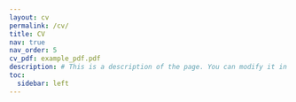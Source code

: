 ```yaml
---
layout: cv
permalink: /cv/
title: CV
nav: true
nav_order: 5
cv_pdf: example_pdf.pdf
description: # This is a description of the page. You can modify it in '_pages/cv.md'. You can also change or remove the top pdf download button.
toc:
  sidebar: left
---
```

